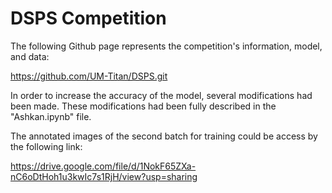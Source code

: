 # DSPS Competition

The following Github page represents the competition's information, model, and data: 

https://github.com/UM-Titan/DSPS.git

In order to increase the accuracy of the model, several modifications had been made. These modifications had been fully described in the "Ashkan.ipynb" file.

The annotated images of the second batch for training could be access by the following link:

https://drive.google.com/file/d/1NokF65ZXa-nC6oDtHoh1u3kwIc7s1RjH/view?usp=sharing


